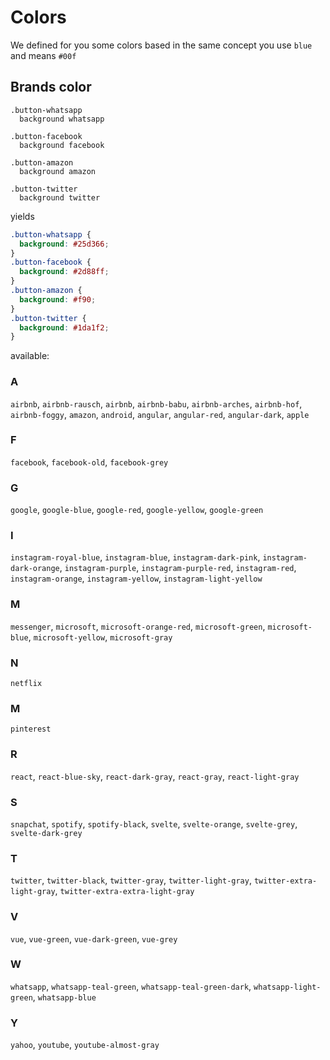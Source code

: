 # Colors

We defined for you some colors based in the same concept you use `blue` and means `#00f`

## Brands color

```stylus
.button-whatsapp
  background whatsapp

.button-facebook
  background facebook

.button-amazon
  background amazon

.button-twitter
  background twitter
```

yields

```css
.button-whatsapp {
  background: #25d366;
}
.button-facebook {
  background: #2d88ff;
}
.button-amazon {
  background: #f90;
}
.button-twitter {
  background: #1da1f2;
}
```

available:

### A

`airbnb`, `airbnb-rausch`, `airbnb`, `airbnb-babu`, `airbnb-arches`, `airbnb-hof`,
`airbnb-foggy`, `amazon`, `android`, `angular`, `angular-red`, `angular-dark`, `apple`

### F

`facebook`, `facebook-old`, `facebook-grey`

### G

`google`, `google-blue`, `google-red`, `google-yellow`, `google-green`

### I

`instagram-royal-blue`, `instagram-blue`, `instagram-dark-pink`, `instagram-dark-orange`,
`instagram-purple`, `instagram-purple-red`, `instagram-red`, `instagram-orange`,
`instagram-yellow`, `instagram-light-yellow`

### M

`messenger`, `microsoft`, `microsoft-orange-red`, `microsoft-green`, `microsoft-blue`,
`microsoft-yellow`, `microsoft-gray`

### N

`netflix`

### M

`pinterest`

### R

`react`, `react-blue-sky`, `react-dark-gray`, `react-gray`, `react-light-gray`

### S

`snapchat`, `spotify`, `spotify-black`, `svelte`, `svelte-orange`, `svelte-grey`,
`svelte-dark-grey`

### T

`twitter`, `twitter-black`, `twitter-gray`, `twitter-light-gray`, `twitter-extra-light-gray`,
`twitter-extra-extra-light-gray`

### V

`vue`, `vue-green`, `vue-dark-green`, `vue-grey`

### W

`whatsapp`, `whatsapp-teal-green`, `whatsapp-teal-green-dark`, `whatsapp-light-green`,
`whatsapp-blue`

### Y

`yahoo`, `youtube`, `youtube-almost-gray`
